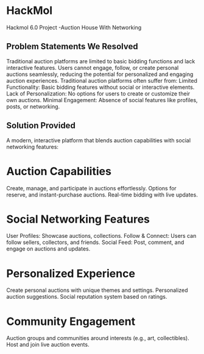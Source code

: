 # HackMol
Hackmol 6.0 Project -Auction House With Networking  

## Problem Statements We Resolved
Traditional auction platforms are limited to basic bidding functions and lack interactive features. Users cannot engage, follow, or create personal auctions seamlessly, reducing the potential for personalized and engaging auction experiences.
Traditional auction platforms often suffer from:
Limited Functionality: Basic bidding features without social or interactive elements.
Lack of Personalization: No options for users to create or customize their own auctions.
Minimal Engagement: Absence of social features like profiles, posts, or networking.

## Solution Provided
A modern, interactive platform that blends auction capabilities with social networking features:
# Auction Capabilities
Create, manage, and participate in auctions effortlessly.
Options for reserve, and instant-purchase auctions.
Real-time bidding with live updates.
# Social Networking Features
User Profiles: Showcase auctions, collections.
Follow & Connect: Users can follow sellers, collectors, and friends.
Social Feed: Post, comment, and engage on auctions and updates.
# Personalized Experience
Create personal auctions with unique themes and settings.
Personalized auction suggestions.
Social reputation system based on ratings.
# Community Engagement
Auction groups and communities around interests (e.g., art, collectibles).
Host and join live auction events.

